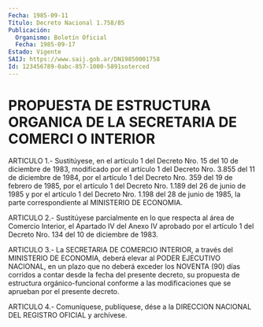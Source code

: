 ```yaml
---
Fecha: 1985-09-11
Título: Decreto Nacional 1.758/85
Publicación:
  Organismo: Boletín Oficial
  Fecha: 1985-09-17
Estado: Vigente
SAIJ: https://www.saij.gob.ar/DN19850001758
Id: 123456789-0abc-857-1000-5891soterced
---
```

# PROPUESTA DE ESTRUCTURA ORGANICA DE LA SECRETARIA DE COMERCI O INTERIOR

<a id="1"></a>
ARTICULO  1.- Sustitúyese, en el artículo 1 del Decreto Nro. 15 del 10 de diciembre  de  1983, modificado por el artículo 1 del Decreto Nro. 3.855 del 11 de diciembre  de  1984,  por  el  artículo  1 del Decreto  Nro.  359 del 19 de febrero de 1985, por el artículo 1 del Decreto Nro. 1.189  del 26 de junio de 1985 y por el artículo 1 del Decreto Nro. 1.198 del 28 de junio de 1985, la parte correspondiente al MINISTERIO DE ECONOMIA.

<a id="2"></a>
ARTICULO  2.-  Sustitúyese  parcialmente en lo que respecta al área de Comercio Interior, el Apartado  IV  del Anexo IV aprobado por el artículo  1  del  Decreto  Nro. 134 del 10 de  diciembre  de  1983.

<a id="3"></a>
ARTICULO  3.-  La  SECRETARIA  DE  COMERCIO  INTERIOR, a través del MINISTERIO DE ECONOMIA, deberá elevar al PODER  EJECUTIVO NACIONAL, en un plazo que no deberá exceder los NOVENTA (90)  días corridos a contar  desde  la  fecha  del  presente  decreto,  su propuesta  de estructura orgánico-funcional conforme a las modificaciones  que se aprueban por el presente decreto.

<a id="4"></a>
ARTICULO  4.- Comuníquese, publíquese, dése a la DIRECCION NACIONAL DEL REGISTRO OFICIAL y archívese.